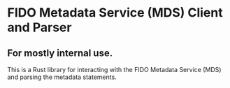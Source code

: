 # FIDO Metadata Service (MDS) Client and Parser

## For mostly internal use.

This is a Rust library for interacting with the FIDO Metadata Service (MDS) and parsing the metadata statements.
